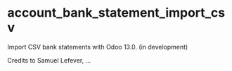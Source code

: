 # account_bank_statement_import_csv
Import CSV bank statements with Odoo 13.0. (in development)

Credits to Samuel Lefever, ...
